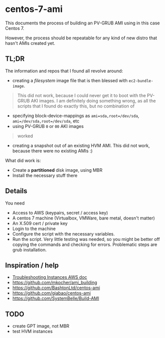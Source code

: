 centos-7-ami
============

This documents the process of building an PV-GRUB AMI using in this case Centos
7. 

However, the process should be repeatable for any kind of new distro that hasn't
AMIs created yet. 

## TL;DR

The information and repos that I found all revolve around:
* creating a *filesystem* image file that is then blessed with
 `ec2-bundle-image`. 

> This did not work, because I could never get it to boot
 with the PV-GRUB AKI images. I am definitely doing something wrong, as all the scripts that I found do exactly this, but no combination of 
* specifying block-device-mappings as `ami=sda,root=/dev/sda`, `ami=/dev/sda,root=/dev/sda`, etc
* using PV-GRUB `0` or `00` AKI images

> worked

* creating a snapshot out of an existing HVM AMI. This did not work, because
 there were no existing AMIs :)

What did work is:

* Create a **partitioned** disk image, using MBR
* Install the necessary stuff there

## Details

You need 
* Access to AWS (keypairs, secret / access key)
* A centos 7 machine (Virtualbox, VMWare, bare metal, doesn't matter)
* An X.509 cert / private key
* Login to the machine
* Configure the script with the necessary variables. 
* Run the script. Very little testing was needed, so you might be better off copying the commands and checking for errors. Problematic steps are grub installation. 


## Inspiration / help

* [Troubleshooting Instances AWS doc](docs.aws.amazon.com/AWSEC2/latest/UserGuide/TroubleshootingInstances.html)
* https://github.com/mkocher/ami_building
* https://github.com/BashtonLtd/centos-ami
* https://github.com/giabao/centos-ami
* https://github.com/SystemBelle/Build-AMI

## TODO

* create GPT image, not MBR
* test HVM instances

